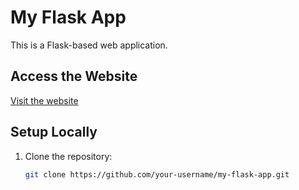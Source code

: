 # My Flask App

This is a Flask-based web application.

## Access the Website
[Visit the website](https://flask-app-e5z1.onrender.com)

## Setup Locally
1. Clone the repository:
   ```bash
   git clone https://github.com/your-username/my-flask-app.git
